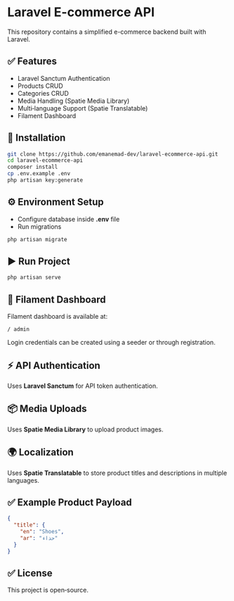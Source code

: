 # Laravel E-commerce API

This repository contains a simplified e-commerce backend built with Laravel.

## ✅ Features

* Laravel Sanctum Authentication
* Products CRUD
* Categories CRUD
* Media Handling (Spatie Media Library)
* Multi‑language Support (Spatie Translatable)
* Filament Dashboard

## 🚀 Installation

```bash
git clone https://github.com/emanemad-dev/laravel-ecommerce-api.git
cd laravel-ecommerce-api
composer install
cp .env.example .env
php artisan key:generate
```

## ⚙️ Environment Setup

* Configure database inside **.env** file
* Run migrations

```bash
php artisan migrate
```

## ▶️ Run Project

```bash
php artisan serve
```

## 📁 Filament Dashboard

Filament dashboard is available at:

```
/ admin
```

Login credentials can be created using a seeder or through registration.

## ⚡ API Authentication

Uses **Laravel Sanctum** for API token authentication.

## 📦 Media Uploads

Uses **Spatie Media Library** to upload product images.

## 🌍 Localization

Uses **Spatie Translatable** to store product titles and descriptions in multiple languages.

## ✅ Example Product Payload

```json
{
  "title": {
    "en": "Shoes",
    "ar": "حذاء"
  }
}
```

## ✅ License

This project is open‑source.
